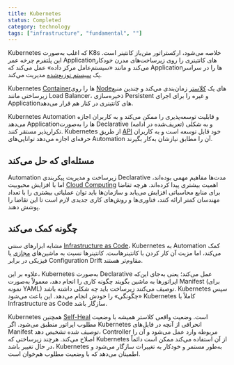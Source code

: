 ```yaml
---
title: Kubernetes
status: Completed
category: technology
tags: ["infrastructure", "fundamental", ""]
---
```


Kubernetes که اغلب به‌صورت K8s خلاصه می‌شود، ارکستراتور متن‌باز کانتینر است. این پلتفرم چرخه عمر Applicationهای کانتینری را روی زیرساخت‌های مدرن خودکار می‌کند و مانند «سیستم‌عامل مرکز داده» عمل می‌کند که Applicationها را در سراسر یک [سیستم توزیع‌شده](/distributed-systems/) مدیریت می‌کند.

Kubernetes [Container](/container/)ها را روی [Node](/nodes/)های یک [کلاستر](/cluster/) زمان‌بندی می‌کند و چندین منبع زیرساختی مانند Load Balancer، ذخیره‌سازی Persistent و غیره را برای اجرای Applicationهای کانتینری در کنار هم قرار می‌دهد.

Kubernetes Automation و قابلیت توسعه‌پذیری را ممکن می‌کند و به کاربران اجازه می‌دهد Applicationها را به‌صورت Declarative (تعریف‌شده در ادامه) و به شکلی تکرارپذیر مستقر کنند. Kubernetes از طریق [API](/application-programming-interface/) خود قابل توسعه است و به کاربران حرفه‌ای اجازه می‌دهد توانایی‌های Automation آن را مطابق نیازشان به‌کار بگیرند.

## مسئله‌ای که حل می‌کند

Automation زیرساخت و مدیریت پیکربندی Declarative مدت‌ها مفاهیم مهمی بوده‌اند، اما با افزایش محبوبیت [Cloud Computing](/cloud-computing/) اهمیت بیشتری پیدا کرده‌اند. هرچه تقاضا برای منابع محاسباتی افزایش می‌یابد و سازمان‌ها باید توان عملیاتی بیشتری را با تعداد مهندسان کمتر ارائه کنند، فناوری‌ها و روش‌های کاری جدیدی لازم است تا این تقاضا را پوشش دهند.

## چگونه کمک می‌کند

مشابه ابزارهای سنتی [Infrastructure as Code](/infrastructure-as-code/)، Kubernetes به Automation کمک می‌کند، اما مزیت آن کار کردن با کانتینرهاست. کانتینرها نسبت به ماشین‌های [مجازی](/virtual-machine/) یا فیزیکی در برابر Configuration Drift مقاوم‌تر هستند.

علاوه بر این، Kubernetes به‌صورت Declarative عمل می‌کند؛ یعنی به‌جای این‌که اپراتورها به ماشین بگویند چگونه کاری را انجام دهد، معمولاً به‌صورت Manifest (برای نمونه YAML) توصیف می‌کنند زیرساخت باید چه شکلی داشته باشد. Kubernetes سپس «چگونگی» را خودش انجام می‌دهد. این باعث می‌شود Kubernetes کاملاً با Infrastructure as Code سازگار باشد.

Kubernetes همچنین [Self-Heal](/self-healing/) است. وضعیت واقعی کلاستر همیشه با وضعیت مطلوب اپراتور منطبق می‌شود. اگر Kubernetes انحرافی از آنچه در فایل‌های Manifest توصیف شده تشخیص دهد، Controller مربوطه وارد عمل می‌شود و آن را اصلاح می‌کند. هرچند زیرساختی که Kubernetes از آن استفاده می‌کند ممکن است دائماً در حال تغییر باشد، Kubernetes به‌طور مستمر و خودکار به تغییرات سازگار می‌شود و اطمینان می‌دهد که با وضعیت مطلوب هم‌خوان است.
